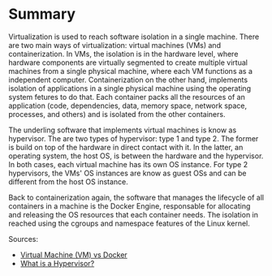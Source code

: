 # Summary
Virtualization is used to reach software isolation in a single machine. There are two main ways of virtualization: virtual machines (VMs) and containerization. In VMs, the isolation is in the hardware level, where hardware components are virtually segmented to create multiple virtual machines from a single physical machine, where each VM functions as a independent computer. Containerization on the other hand, implements isolation of applications in a single physical machine using the operating system fetures to do that. Each container packs all the resources of an application (code, dependencies, data, memory space, network space, processes, and others) and is isolated from the other containers.

The underling software that implements virtual machines is know as hypervisor. The are two types of hypervisor: type 1 and type 2. The former is build on top of the hardware in direct contact with it. In the latter, an operating system, the host OS, is between the hardware and the hypervisor. In both cases, each virtual machine has its own OS instance. For type 2 hypervisors, the VMs' OS instances are know as guest OSs and can be different from the host OS instance.

Back to containerization again, the software that manages the lifecycle of all containers in a machine is the Docker Engine, responsable for allocating and releasing the OS resources that each container needs. The isolation in reached using the cgroups and namespace features of the Linux kernel.

Sources: 
- [Virtual Machine (VM) vs Docker](https://youtu.be/a1M_thDTqmU?si=xUo-NGJB-7gq2qpq)
- [What is a Hypervisor?](https://youtu.be/LMAEbB2a50M?si=s4UKltABQNWSq4oa)
